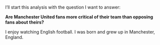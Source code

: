 <p>I’ll start this analysis with the question I want to answer:</p>
<p><strong>Are Manchester United fans more critical of their team than opposing fans about theirs?</strong></p>
<p>I enjoy watching English football. I was born and grew up in Manchester, England.</p>
